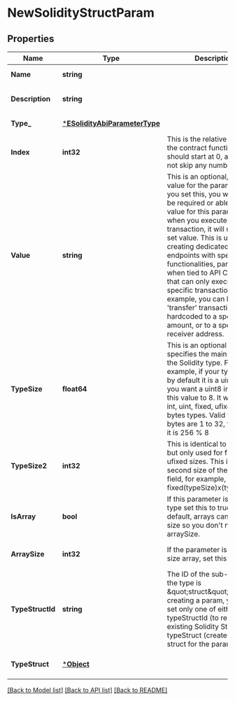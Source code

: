 # NewSolidityStructParam

## Properties
Name | Type | Description | Notes
------------ | ------------- | ------------- | -------------
**Name** | **string** |  | [default to null]
**Description** | **string** |  | [optional] [default to null]
**Type_** | [***ESolidityAbiParameterType**](ESolidityAbiParameterType.md) |  | [default to null]
**Index** | **int32** | This is the relative index in the contract function. It should start at 0, and must not skip any numbers. | [default to null]
**Value** | **string** | This is an optional, static value for the parameter. If you set this, you will never be required or able to pass a value for this parameter when you execute the transaction, it will use the set value. This is useful for creating dedicated endpoints with specific functionalities, particularly when tied to API Credentials that can only execute specific transactions. For example, you can have a &#x27;transfer&#x27; transaction that is hardcoded to a specific amount, or to a specific receiver address. | [optional] [default to null]
**TypeSize** | **float64** | This is an optional field that specifies the main size of the Solidity type. For example, if your type is uint, by default it is a uint256. If you want a uint8 instead, set this value to 8. It works for int, uint, fixed, ufixed, and bytes types. Valid values for bytes are 1 to 32, for others it is 256 % 8 | [optional] [default to null]
**TypeSize2** | **int32** | This is identical to typeSize but only used for fixed and ufixed sizes. This is the second size of the fixed field, for example, fixed(typeSize)x(typeSize2). | [optional] [default to null]
**IsArray** | **bool** | If this parameter is an array type set this to true. By default, arrays can be of any size so you don&#x27;t need to set arraySize. | [optional] [default to null]
**ArraySize** | **int32** | If the parameter is a fixed size array, set this value. | [optional] [default to null]
**TypeStructId** | **string** | The ID of the sub-struct if the type is \&quot;struct\&quot;. When creating a param, you must set only one of either typeStructId (to re-use an existing Solidity Struct) or typeStruct (creates a new struct for the param) | [optional] [default to null]
**TypeStruct** | [***Object**](.md) |  | [optional] [default to null]

[[Back to Model list]](../README.md#documentation-for-models) [[Back to API list]](../README.md#documentation-for-api-endpoints) [[Back to README]](../README.md)

